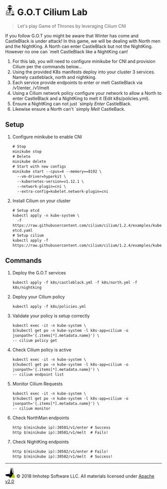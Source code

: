 # <img src="../assets/lab.png" width="32" height="auto"/> G.O.T Cilium Lab

> Let's play Game of Thrones by leveraging Cilium CNI

If you follow G.O.T you might be aware that Winter has come and CastleBlack is under attack!
In this game, we will be dealing with North men and the NightKing. A North can enter
CastleBlack but not the NightKing. However no one can `melt CastleBlack like a NightKing can!

1. For this lab, you will need to configure minikube for CNI and provision Cilium
   per the commands below...
1. Using the provided K8s manifests deploy into your cluster 3 services. Namely
   castleblack, north and nightking.
1. Each service provide endpoints to enter or melt CastleBlack via /v1/enter, /v1/melt
1. Using a Cilium network policy configure your network to allow a North to enter
   CastleBlack and a NightKing to melt it (Edit k8s/policies.yml).
1. Ensure a NightKing can not just `simply *Enter* CastleBlack.
1. Likewise ensure a North can't `simply *Melt* CastleBack.

## Setup

1. Configure minikube to enable CNI

    ```shell
    # Stop
    minikube stop
    # Delete
    minikube delete
    # Start with new configs
    minikube start --cpus=4 --memory==8192 \
      --vm-driver=hyperkit \
      --kubernetes-version=v1.12.1 \
      --network-plugin=cni \
      --extra-config=kubelet.network-plugin=cni
    ```

1. Install Cilium on your cluster

    ```shell
    # Setup etcd
    kubectl apply -n kube-system \
      -f https://raw.githubusercontent.com/cilium/cilium/1.2.4/examples/kubernetes/addons/etcd/standalone-etcd.yaml
    # Setup cilium
    kubectl apply -f https://raw.githubusercontent.com/cilium/cilium/1.2.4/examples/kubernetes/1.10/cilium.yaml
    ```

## Commands

1. Deploy the G.O.T services

    ```shell
    kubectl apply -f k8s/castleblack.yml -f k8s/north.yml -f k8s/nightking
    ```

1. Deploy your Cilium policy

    ```shell
    kubectl apply -f k8s/policies.yml
    ```

1. Validate your policy is setup correctly

    ```shell
    kubectl exec -it -n kube-system \
    $(kubectl get po -n kube-system -l k8s-app=cilium -o jsonpath='{.items[*].metadata.name}') \
    -- cilium policy get
    ```

1. Check Cilium policy is active

    ```shell
    kubectl exec -it -n kube-system \
    $(kubectl get po -n kube-system -l k8s-app=cilium -o jsonpath='{.items[*].metadata.name}') \
    -- cilium endpoint list
    ```

1. Monitor Cilium Requests

    ```shell
    kubectl exec -it -n kube-system \
    $(kubectl get po -n kube-system -l k8s-app=cilium -o jsonpath='{.items[*].metadata.name}') \
    -- cilium monitor
    ```

1. Check NorthMan endpoints

   ```shell
   http $(minikube ip):30501/v1/enter # Success
   http $(minikube ip):30501/v1/melt  # Fails!
   ```

1. Check NightKing endpoints

   ```shell
   http $(minikube ip):30502/v1/enter # Fails!
   http $(minikube ip):30502/v1/melt  # Success!
   ```

---
<img src="../assets/imhotep_logo.png" width="32" height="auto"/> © 2018 Imhotep Software LLC.
All materials licensed under [Apache v2.0](http://www.apache.org/licenses/LICENSE-2.0)